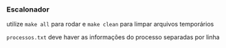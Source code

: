 ### Escalonador
utilize ``` make all ``` para rodar e ``` make clean ``` para limpar arquivos temporários

```processos.txt``` deve haver as informações do processo separadas por linha
